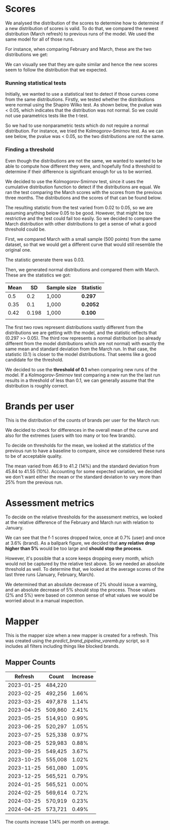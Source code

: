 # Scores

We analysed the distribution of the scores to determine how to determine if a new distribution of scores is valid. To do that, we compared the newest distribution (March refresh) to previous runs of the model. We used the same model for all of those runs.

For instance, when comparing February and March, these are the two distributions we get:



 

We can visually see that they are quite similar and hence the new scores seem to follow the distribution that we expected.

### Running statistical tests

Initially, we wanted to use a statistical test to detect if those curves come from the same distributions. Firstly, we tested whether the distributions were normal using the Shapiro Wilko test. As shown below, the pvalue was < 0.05, which indicates that the distribution was not normal. So we could not use parametrics tests like the t-test.



So we had to use nonparametric tests which do not require a normal distribution. For instance, we tried the Kolmogorov-Smirnov test. As we can see below, the pvalue was < 0.05, so the two distributions are not the same.





### Finding a threshold

Even though the distributions are not the same, we wanted to wanted to be able to compute how different they were, and hopefully find a threshold to determine if their difference is significant enough for us to be worried.

We decided to use the Kolmogorov-Smirnov test, since it uses the cumulative distribution function to detect if the distributions are equal. We ran the test comparing the March scores with the scores from the previous three months. The distributions and the scores of that can be found below.









The resulting statistic from the test varied from 0.02 to 0.05, so we are assuming anything below 0.05 to be good. However, that might be too restrictive and the test could fail too easily. So we decided to compare the March distribution with other distributions to get a sense of what a good threshold could be.

First, we compared March with a small sample (500 points) from the same dataset, so that we would get a different curve that would still resemble the original one.



The statistic generate there was 0.03.

Then, we generated normal distributions and compared them with March. These are the statistics we got:

| Mean | SD | Sample size | Statistic |
| --- | --- | --- | --- |
| 0.5 | 0.2 | 1,000 | **0.297** |
| 0.35 | 0.1 | 1,000 | **0.2052** |
| 0.42 | 0.198 | 1,000 | **0.100** |
|  |  |  |  |


The first two rows represent distributions vastly different from the distributions we are getting with the model, and the statistic reflects that (0.297 >> 0.05). The third row represents a normal distribution (so already different from the model distributions which are not normal) with exactly the same mean and standard deviation from the March run. In that case, the statistic (0.1) is closer to the model distributions. That seems like a good candidate for the threshold.

We decided to use the **threshold of 0.1** when comparing new runs of the model. If a Kolmogorov-Smirnov test comparing a new run the the last run results in a threshold of less than 0.1, we can generally assume that the distribution is roughly correct.

# Brands per user

This is the distribution of the counts of brands per user for the March run:





We decided to check for differences in the overall mean of the curve and also for the extremes (users with too many or too few brands).

To decide on thresholds for the mean, we looked at the statistics of the previous run to have a baseline to compare, since we considered these runs to be of acceptable quality.



The mean varied from 46.9 to 41.2 (14%) and the standard deviation from 45.84 to 41.55 (10%). Accounting for some expected variation, we decided we don't want either the mean or the standard deviation to vary more than 25% from the previous run.





# Assessment metrics



To decide on the relative thresholds for the assessment metrics, we looked at the relative difference of the February and March run with relation to January.  



We can see that the f-1 scores dropped twice, once at 0.7% (user) and once at 3.6% (brand). As a ballpark figure, we decided that **any relative drop higher than 5%** would be too large and **should stop the process**.

However, it's possible that a score keeps dropping every month, which would not be captured by the relative test above. So we needed an absolute threshold as well. To determine that, we looked at the average scores of the last three runs (January, February, March). 





We determined that an absolute decrease of 2% should issue a warning, and an absolute decrease of 5% should stop the process. Those values (2% and 5%) were based on common sense of what values we would be worried about in a manual inspection.



# Mapper

This is the mapper size when a new mapper is created for a refresh. This was created using the *predict_brand_pipeline_varemb.py* script, so it includes all filters including things like blocked brands.

## Mapper Counts
| Refresh | Count | Increase |
| --- | --- | --- |
| 2023-01-25 | 484,220 |  |
| 2023-02-25 | 492,256 | 1.66% |
| 2023-03-25 | 497,878 | 1.14% |
| 2023-04-25 | 509,860 | 2.41% |
| 2023-05-25 | 514,910 | 0.99% |
| 2023-06-25 | 520,297 | 1.05% |
| 2023-07-25 | 525,338 | 0.97% |
| 2023-08-25 | 529,983 | 0.88% |
| 2023-09-25 | 549,425 | 3.67% |
| 2023-10-25 | 555,008 | 1.02% |
| 2023-11-25 | 561,080 | 1.09% |
| 2023-12-25 | 565,521 | 0.79% |
| 2024-01-25 | 565,521 | 0.00% |
| 2024-02-25 | 569,614 | 0.72% |
| 2024-03-25 | 570,919 | 0.23% |
| 2024-04-25 | 573,721 | 0.49% |


The counts increase 1.14% per month on average.